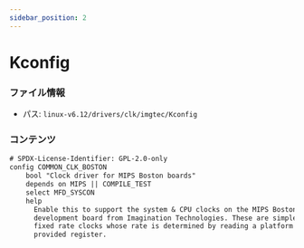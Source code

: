 ```yaml
---
sidebar_position: 2
---
```

# Kconfig

### ファイル情報

- パス: `linux-v6.12/drivers/clk/imgtec/Kconfig`

### コンテンツ

```txt
# SPDX-License-Identifier: GPL-2.0-only
config COMMON_CLK_BOSTON
	bool "Clock driver for MIPS Boston boards"
	depends on MIPS || COMPILE_TEST
	select MFD_SYSCON
	help
	  Enable this to support the system & CPU clocks on the MIPS Boston
	  development board from Imagination Technologies. These are simple
	  fixed rate clocks whose rate is determined by reading a platform
	  provided register.

```
